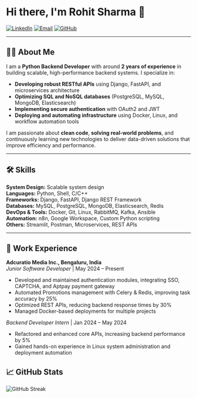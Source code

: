 # Hi there, I'm Rohit Sharma 👋

[![LinkedIn](https://img.shields.io/badge/LinkedIn-RohitSharma-blue?style=flat-square&logo=linkedin)](https://www.linkedin.com/in/rohit-sharma-24412a206/)
[![Email](https://img.shields.io/badge/Email-sharmarohit637782@gmail.com-red?style=flat-square&logo=gmail)](mailto:sharmarohit637782@gmail.com)
[![GitHub](https://img.shields.io/badge/GitHub-RohitSharma-black?style=flat-square&logo=github)](https://github.com/)

---

## 👨‍💻 About Me
I am a **Python Backend Developer** with around **2 years of experience** in building scalable, high-performance backend systems. I specialize in:

- **Developing robust RESTful APIs** using Django, FastAPI, and microservices architecture  
- **Optimizing SQL and NoSQL databases** (PostgreSQL, MySQL, MongoDB, Elasticsearch)  
- **Implementing secure authentication** with OAuth2 and JWT  
- **Deploying and automating infrastructure** using Docker, Linux, and workflow automation tools  

I am passionate about **clean code**, **solving real-world problems**, and continuously learning new technologies to deliver data-driven solutions that improve efficiency and performance.

---

## 🛠 Skills

**System Design:** Scalable system design  
**Languages:** Python, Shell, C/C++  
**Frameworks:** Django, FastAPI, Django REST Framework  
**Databases:** MySQL, PostgreSQL, MongoDB, Elasticsearch, Redis  
**DevOps & Tools:** Docker, Git, Linux, RabbitMQ, Kafka, Ansible  
**Automation:** n8n, Google Workspace, Custom Python scripting  
**Others:** Streamlit, Postman, Microservices, REST APIs

---

## 💼 Work Experience

**Adcuratio Media Inc., Bengaluru, India**  
*Junior Software Developer* | May 2024 – Present  
- Developed and maintained authentication modules, integrating SSO, CAPTCHA, and Aptpay payment gateway  
- Automated Promotions management with Celery & Redis, improving task accuracy by 25%  
- Optimized REST APIs, reducing backend response times by 30%  
- Managed Docker-based deployments for multiple projects  

*Backend Developer Intern* | Jan 2024 – May 2024  
- Refactored and enhanced core APIs, increasing backend performance by 5%  
- Gained hands-on experience in Linux system administration and deployment automation  

## 📈 GitHub Stats
![GitHub Streak](https://github-readme-streak-stats.herokuapp.com/?user=rohit8272&theme=radical)
